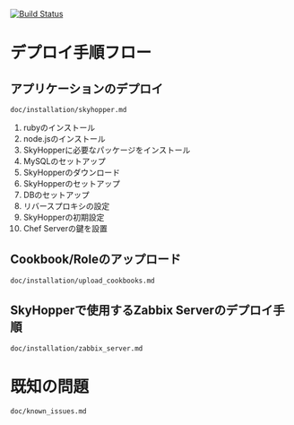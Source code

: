 [![Build Status](https://travis-ci.org/skyarch-networks/skyhopper.svg)](https://travis-ci.org/skyarch-networks/skyhopper)


# デプロイ手順フロー

## アプリケーションのデプロイ

`doc/installation/skyhopper.md`

1. rubyのインストール
1. node.jsのインストール
1. SkyHopperに必要なパッケージをインストール
1. MySQLのセットアップ
1. SkyHopperのダウンロード
1. SkyHopperのセットアップ
1. DBのセットアップ
1. リバースプロキシの設定
1. SkyHopperの初期設定
1. Chef Serverの鍵を設置


## Cookbook/Roleのアップロード

`doc/installation/upload_cookbooks.md`


## SkyHopperで使用するZabbix Serverのデプロイ手順

`doc/installation/zabbix_server.md`



# 既知の問題

`doc/known_issues.md`
